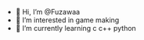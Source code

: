 - 👋 Hi, I’m @Fuzawaa
- 👀 I’m interested in game making
- 🌱 I’m currently learning c c++ python



<!---
Fuzawaa/Fuzawaa is a ✨ special ✨ repository because its `README.md` (this file) appears on your GitHub profile.
You can click the Preview link to take a look at your changes.
--->

